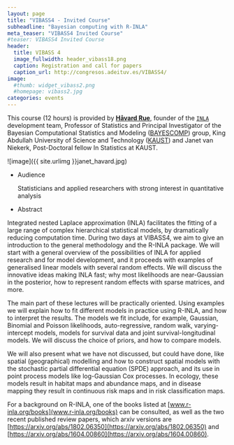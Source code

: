 ```yaml
---
layout: page
title: "VIBASS4 - Invited Course"
subheadline: "Bayesian computing with R-INLA"
meta_teaser: "VIBASS4 Invited Course"
#teaser: VIBASS4 Invited Course
header:
  title: VIBASS 4
  image_fullwidth: header_vibass18.png
  caption: Registration and call for papers
  caption_url: http://congresos.adeituv.es/VIBASS4/
image:
  #thumb: widget_vibass2.png
  #homepage: vibass2.jpg
categories: events
---
```


<!--[R-INLA](http://www.r-inla.org/)-->

This course (12 hours) is provided by [__Håvard Rue__](https://cemse.kaust.edu.sa/bayescomp/people/person/haavard-rue), founder of the [`INLA`](http://www.r-inla.org/) development team, Professor of Statistics and Principal Investigator of the Bayesian Computational Statistics and Modeling ([BAYESCOMP](https://cemse.kaust.edu.sa/bayescomp)) group, King Abdullah University of Science and Technology ([KAUST](https://kaust.edu.sa/)) and Janet van Niekerk, Post-Doctoral fellow In Statistics at KAUST.

![image]({{ site.urlimg }}janet_havard.jpg) 

- Audience

    Statisticians and applied researchers with strong interest in quantitative analysis

- Abstract

Integrated nested Laplace approximation (INLA) facilitates the
fitting of a large range of complex hierarchical statistical
models, by dramatically reducing computation time. During two days
at VIBASS4, we aim to give an introduction to the general
methodology and the R-INLA package. We will start with a general
overview of the possibilities of INLA for applied research and for
model development, and it proceeds with examples of generalised
linear models with several random effects. We will discuss the
innovative ideas making INLA fast; why most likelihoods are
near-Gaussian in the posterior, how to represent random effects
with sparse matrices, and more.

The main part of these lectures will be practically oriented.
Using examples we will explain how to fit different models in
practice using R-INLA, and how to interpret the results. The
models we fit include, for example, Gaussian, Binomial and Poisson
likelihoods, auto-regressive, random walk, varying-intercept
models, models for survival data and joint survival-longitudinal
models. We will discuss the choice of priors, and how to compare
models.

We will also present what we have not discussed, but could have
done, like spatial (geographical) modelling and how to construct
spatial models with the stochastic partial differential equation
(SPDE) approach, and its use in point process models like
log-Gaussian Cox processes. In ecology, these models result in
habitat maps and abundance maps, and in disease mapping they
result in continuous risk maps and in risk classification maps.

For a background on R-INLA, one of the books listed at
[www.r-inla.org/books](www.r-inla.org/books)
can be consulted, as well as the two
recent published review papers, which arxiv versions are
[https://arxiv.org/abs/1802.06350](https://arxiv.org/abs/1802.06350)
and [https://arxiv.org/abs/1604.00860](https://arxiv.org/abs/1604.00860).
